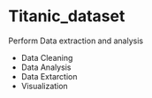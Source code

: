 # Titanic_dataset
Perform Data extraction and analysis
- Data Cleaning<br>
- Data Analysis<br>
- Data Extarction<br>
- Visualization
